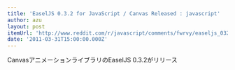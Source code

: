 ```yaml
---
title: 'EaselJS 0.3.2 for JavaScript / Canvas Released : javascript'
author: azu
layout: post
itemUrl: 'http://www.reddit.com/r/javascript/comments/fwrvy/easeljs_032_for_javascript_canvas_released/'
date: '2011-03-31T15:00:00.000Z'
---
```

CanvasアニメーションライブラリのEaselJS 0.3.2がリリース
